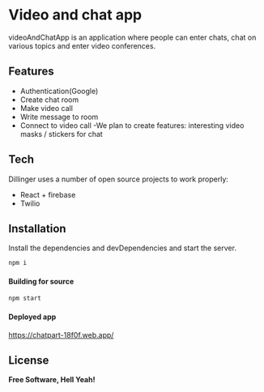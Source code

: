 # Video and chat app

videoAndChatApp is an application where people can enter chats, chat on various topics and enter video conferences.

## Features

- Authentication(Google)
- Create chat room
- Make video call
- Write message to room
- Connect to video call
-We plan to create features: interesting video masks / stickers for chat


## Tech

Dillinger uses a number of open source projects to work properly:

- React + firebase
- Twilio



## Installation

Install the dependencies and devDependencies and start the server.

```sh
npm i
```

#### Building for source

```sh
npm start
```

#### Deployed app

https://chatpart-18f0f.web.app/


## License

**Free Software, Hell Yeah!**
